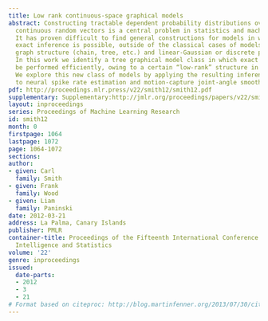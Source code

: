 ```yaml
---
title: Low rank continuous-space graphical models
abstract: Constructing tractable dependent probability distributions over structured
  continuous random vectors is a central problem in statistics and machine learning.
  It has proven difficult to find general constructions for models in which efficient
  exact inference is possible, outside of the classical cases of models with restricted
  graph structure (chain, tree, etc.) and linear-Gaussian or discrete potentials.
  In this work we identify a tree graphical model class in which exact inference can
  be performed efficiently, owing to a certain “low-rank” structure in the potentials.
  We explore this new class of models by applying the resulting inference methods
  to neural spike rate estimation and motion-capture joint-angle smoothing tasks.
pdf: http://proceedings.mlr.press/v22/smith12/smith12.pdf
supplementary: Supplementary:http://jmlr.org/proceedings/papers/v22/smith12/smith12Supple.pdf
layout: inproceedings
series: Proceedings of Machine Learning Research
id: smith12
month: 0
firstpage: 1064
lastpage: 1072
page: 1064-1072
sections: 
author:
- given: Carl
  family: Smith
- given: Frank
  family: Wood
- given: Liam
  family: Paninski
date: 2012-03-21
address: La Palma, Canary Islands
publisher: PMLR
container-title: Proceedings of the Fifteenth International Conference on Artificial
  Intelligence and Statistics
volume: '22'
genre: inproceedings
issued:
  date-parts:
  - 2012
  - 3
  - 21
# Format based on citeproc: http://blog.martinfenner.org/2013/07/30/citeproc-yaml-for-bibliographies/
---
```

